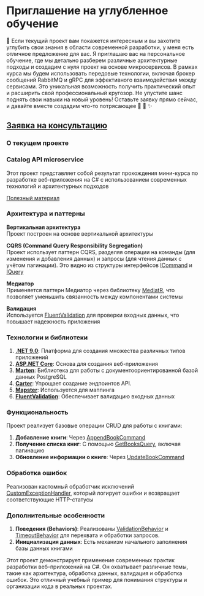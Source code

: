 # Приглашение на углубленное обучение

🚀 Если текущий проект вам покажется интересным и вы захотите углубить свои знания в области современной разработки, у меня есть отличное предложение для вас. Я приглашаю вас на персональное обучение, где мы детально разберем различные архитектурные подходы и создадим с нуля проект на основе микросервисов. В рамках курса мы будем использовать передовые технологии, включая брокер сообщений RabbitMQ и gRPC для эффективного взаимодействия между сервисами. Это уникальная возможность получить практический опыт и расширить свой профессиональный кругозор. Не упустите шанс поднять свои навыки на новый уровень! Оставьте заявку прямо сейчас, и давайте вместе создадим что-то потрясающее 🤝 📩 ✨

## [Заявка на консультацию](https://forms.yandex.ru/u/67d7c91090fa7b031901abaa)

### О текущем проекте

### Catalog API microservice

Этот проект представляет собой результат прохождения мини-курса по разработке веб-приложения на C# с использованием современных технологий и архитектурных подходов

[Полезный материал](./assets/info.md)

### Архитектура и паттерны

**Вертикальная архитектура**  
Проект построен на основе вертикальной архитектуры

**CQRS (Command Query Responsibility Segregation)**  
Проект использует паттерн CQRS, разделяя операции на команды (для изменения и добавления данных) и запросы (для чтения данных с учётом пагинации). Это видно из структуры интерфейсов [ICommand](./src/Api/CQRS/ICommand.cs) и [IQuery](./src/Api/CQRS/IQuery.cs)

**Медиатор**  
Применяется паттерн Медиатор через библиотеку [MediatR](https://www.nuget.org/packages/MediatR), что позволяет уменьшить связанность между компонентами системы

**Валидация**  
Используется [FluentValidation](https://www.nuget.org/packages/FluentValidation/12.0.0-preview1) для проверки входных данных, что повышает надежность приложения

### Технологии и библиотеки

1. **[.NET 9.0](https://dotnet.microsoft.com/en-us/download/dotnet/9.0)**: Платформа для создания множества различных типов приложений
2. **[ASP.NET Core](https://dotnet.microsoft.com/en-us/apps/aspnet)**: Основа для создания веб-приложения
3. **[Marten](https://www.nuget.org/packages/Marten/8.0.0-alpha-3)**: Библиотека для работы с документоориентированной базой данных PostgreSQL
4. **[Carter](https://www.nuget.org/packages/Carter)**: Упрощает создание эндпоинтов API.
5. **[Mapster](https://www.nuget.org/packages/Mapster/7.4.2-pre02)**: Используется для маппинга
5. **[FluentValidation](https://www.nuget.org/packages/FluentValidation/12.0.0-preview1)**: Обеспечивает валидацию входных данных

### Функциональность

Проект реализует базовые операции CRUD для работы с книгами:

1. **Добавление книги**: Через [AppendBookCommand](./src/Api/Books/AppendBook/AppendBookCommandHandler.cs)
2. **Получение списка книг**: С помощью [GetBooksQuery](./src/Api/Books/GetBooks/GetBooksQueryHandler.cs), включая пагинацию
3. **Обновление информации о книге**: Через [UpdateBookCommand](./src/Api/Books/UpdateBook/UpdateBookCommandHandler.cs)

### Обработка ошибок

Реализован кастомный обработчик исключений [CustomExceptionHandler](./src/Api/Exceptions/Handler/CustomExceptionHandler.cs), который логирует ошибки и возвращает соответствующие HTTP-статусы

### Дополнительные особенности

1. **Поведения (Behaviors)**: Реализованы [ValidationBehavior](./src/Api/Behaviors/ValidationBehavior.cs) и [TimeoutBehavior](./src/Api/Behaviors/TimeoutBehavior.cs) для перехвата и обработки запросов.
2. **Инициализация данных**: Есть механизм начального заполнения базы данных книгами

Этот проект демонстрирует применение современных практик разработки веб-приложений на C#. Он охватывает различные темы, такие как архитектура, обработка данных, валидация и обработка ошибок. Это отличный учебный пример для понимания структуры и организации кода в реальных проектах.
